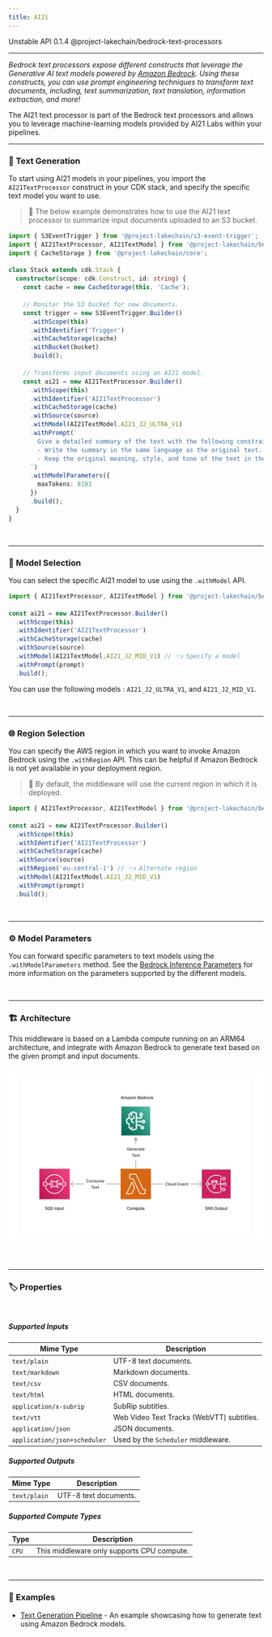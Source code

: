 ```yaml
---
title: AI21
---
```


<span title="Label: Pro" data-view-component="true" class="Label Label--api text-uppercase">
  Unstable API
</span>
<span title="Label: Pro" data-view-component="true" class="Label Label--version text-uppercase">
  0.1.4
</span>
<span title="Label: Pro" data-view-component="true" class="Label Label--package">
  @project-lakechain/bedrock-text-processors
</span>
<br>

---

*Bedrock text processors expose different constructs that leverage the Generative AI text models powered by [Amazon Bedrock](https://docs.aws.amazon.com/bedrock/latest/userguide/what-is-bedrock.html). Using these constructs, you can use prompt engineering techniques to transform text documents, including, text summarization, text translation, information extraction, and more!*

The AI21 text processor is part of the Bedrock text processors and allows you to leverage machine-learning models provided by AI21 Labs within your pipelines.

---

### 🤖 Text Generation

To start using AI21 models in your pipelines, you import the `AI21TextProcessor` construct in your CDK stack, and specify the specific text model you want to use.

> 💁 The below example demonstrates how to use the AI21 text processor to summarize input documents uploaded to an S3 bucket.

```typescript
import { S3EventTrigger } from '@project-lakechain/s3-event-trigger';
import { AI21TextProcessor, AI21TextModel } from '@project-lakechain/bedrock-text-processors';
import { CacheStorage } from '@project-lakechain/core';

class Stack extends cdk.Stack {
  constructor(scope: cdk.Construct, id: string) {
    const cache = new CacheStorage(this, 'Cache');

    // Monitor the S3 bucket for new documents.
    const trigger = new S3EventTrigger.Builder()
      .withScope(this)
      .withIdentifier('Trigger')
      .withCacheStorage(cache)
      .withBucket(bucket)
      .build();

    // Transforms input documents using an AI21 model.
    const ai21 = new AI21TextProcessor.Builder()
      .withScope(this)
      .withIdentifier('AI21TextProcessor')
      .withCacheStorage(cache)
      .withSource(source)
      .withModel(AI21TextModel.AI21_J2_ULTRA_V1)
      .withPrompt(`
        Give a detailed summary of the text with the following constraints:
        - Write the summary in the same language as the original text.
        - Keep the original meaning, style, and tone of the text in the summary.
      `)
      .withModelParameters({
        maxTokens: 8191
      })
      .build();
  }
}
```

<br>

---

### 🤖 Model Selection

You can select the specific AI21 model to use using the `.withModel` API.

```typescript
import { AI21TextProcessor, AI21TextModel } from '@project-lakechain/bedrock-text-processors';

const ai21 = new AI21TextProcessor.Builder()
  .withScope(this)
  .withIdentifier('AI21TextProcessor')
  .withCacheStorage(cache)
  .withSource(source)
  .withModel(AI21TextModel.AI21_J2_MID_V1) // 👈 Specify a model
  .withPrompt(prompt)
  .build();
```

You can use the following models : `AI21_J2_ULTRA_V1`, and `AI21_J2_MID_V1`.

<br>

---

### 🌐 Region Selection

You can specify the AWS region in which you want to invoke Amazon Bedrock using the `.withRegion` API.  This can be helpful if Amazon Bedrock is not yet available in your deployment region.

> 💁 By default, the middleware will use the current region in which it is deployed.

```typescript
import { AI21TextProcessor, AI21TextModel } from '@project-lakechain/bedrock-text-processors';

const ai21 = new AI21TextProcessor.Builder()
  .withScope(this)
  .withIdentifier('AI21TextProcessor')
  .withCacheStorage(cache)
  .withSource(source)
  .withRegion('eu-central-1') // 👈 Alternate region
  .withModel(AI21TextModel.AI21_J2_MID_V1)
  .withPrompt(prompt)
  .build();
```

<br>

---

### ⚙️ Model Parameters

You can forward specific parameters to text models using the `.withModelParameters` method. See the [Bedrock Inference Parameters](https://docs.aws.amazon.com/bedrock/latest/userguide/model-parameters.html) for more information on the parameters supported by the different models.

<br>

---

### 🏗️ Architecture

This middleware is based on a Lambda compute running on an ARM64 architecture, and integrate with Amazon Bedrock to generate text based on the given prompt and input documents.

![Architecture](../../../assets/bedrock-text-generators-architecture.png)

<br>

---

### 🏷️ Properties

<br>

##### Supported Inputs

|  Mime Type  | Description |
| ----------- | ----------- |
| `text/plain` | UTF-8 text documents. |
| `text/markdown` | Markdown documents. |
| `text/csv` | CSV documents. |
| `text/html` | HTML documents. |
| `application/x-subrip` | SubRip subtitles. |
| `text/vtt` | Web Video Text Tracks (WebVTT) subtitles. |
| `application/json` | JSON documents. |
| `application/json+scheduler` | Used by the `Scheduler` middleware. |

##### Supported Outputs

|  Mime Type  | Description |
| ----------- | ----------- |
| `text/plain` | UTF-8 text documents. |

##### Supported Compute Types

| Type  | Description |
| ----- | ----------- |
| `CPU` | This middleware only supports CPU compute. |

<br>

---

### 📖 Examples

- [Text Generation Pipeline](https://github.com/awslabs/project-lakechain/tree/main/examples/simple-pipelines/text-generation-pipeline) - An example showcasing how to generate text using Amazon Bedrock models.
